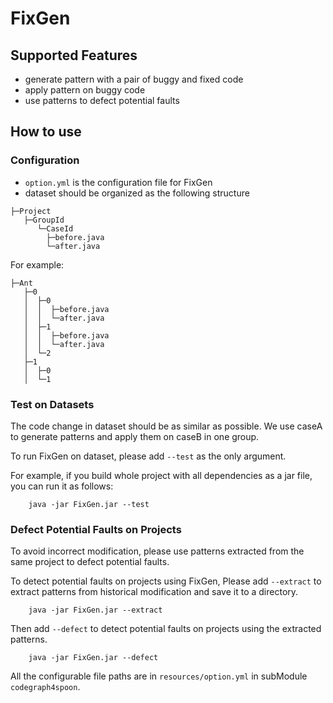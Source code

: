 # FixGen
## Supported Features
- generate pattern with a pair of buggy and fixed code
- apply pattern on buggy code
- use patterns to defect potential faults

## How to use
### Configuration
- `option.yml` is the configuration file for FixGen
- dataset should be organized as the following structure
```
├─Project
   ├─GroupId
      └─CaseId
        ├─before.java
        └─after.java
```
For example:
```
├─Ant
   ├─0
   │  ├─0
   │  │  ├─before.java
   │  │  └─after.java
   │  ├─1
   │  │  ├─before.java
   │  │  └─after.java
   │  └─2
   ├─1
   │  ├─0
   │  └─1

```

### Test on Datasets

The code change in dataset should be as similar as possible.
We use caseA to generate patterns and apply them on caseB in one group.

To run FixGen on dataset, please add `--test` as the only argument.

For example, if you build whole project with all dependencies as a jar file, you can run it as follows:

```
    java -jar FixGen.jar --test
```


### Defect Potential Faults on Projects

To avoid incorrect modification, please use patterns extracted from the same project
to defect potential faults.

To detect potential faults on projects using FixGen,
Please add `--extract` to extract patterns from historical modification and save it to a directory.
```
    java -jar FixGen.jar --extract
```
Then add `--defect` to detect potential faults on projects using the extracted patterns.
```
    java -jar FixGen.jar --defect
```


All the configurable file paths are in `resources/option.yml` in subModule `codegraph4spoon`.






